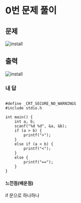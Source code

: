 # 0번 문제 풀이
## 문제
![install](https://user-images.githubusercontent.com/81015704/118242143-f5382d80-b4d7-11eb-8076-9a99931757e9.png)
## 출력
![install](https://user-images.githubusercontent.com/81015704/118242189-05e8a380-b4d8-11eb-996a-f7fc8596622a.png)

### 내 답
<pre><code>
#define _CRT_SECURE_NO_WARNINGS
#include stdio.h

int main() {
	int a, b;
	scanf("%d %d", &a, &b);
	if (a > b) {
		printf(">");
	}
	else if (a < b) {
		printf("<");
	}
	else {
		printf("==");
	}
}
</code></pre>


#### 느낀점(배운점)
if 문으로 하나하나 
